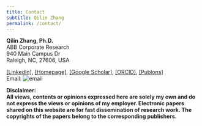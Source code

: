 ```yaml
---
title: Contact
subtitle: Qilin Zhang
permalink: /contact/
---
```


**Qilin Zhang, Ph.D.**   
ABB Corporate Research  
940 Main Campus Dr  
Raleigh, NC, 27606, USA  

[[LinkedIn]](https://www.linkedin.com/in/qzhang5/), [[Homepage]](https://qilin-zhang.github.io/publications/), [[Google Scholar]](https://scholar.google.com/citations?hl=en&user=q_dBKjoAAAAJ&view_op=list_works&sortby=pubdate), [[ORCID]](https://orcid.org/0000-0002-7917-9749), [[Publons]](https://publons.com/a/1348230)   
Email: ![email](https://qilin-zhang.github.io/_pages/pngs/address.png "gmail-contact")






**Disclaimer: \
All views, contents or opinions expressed here are solely my own and do not express the views or opinions of my employer. 
Electronic papers shared on this website are for fast dissemination of research work. The copyrights of the papers belong to the corresponding publishers.**
